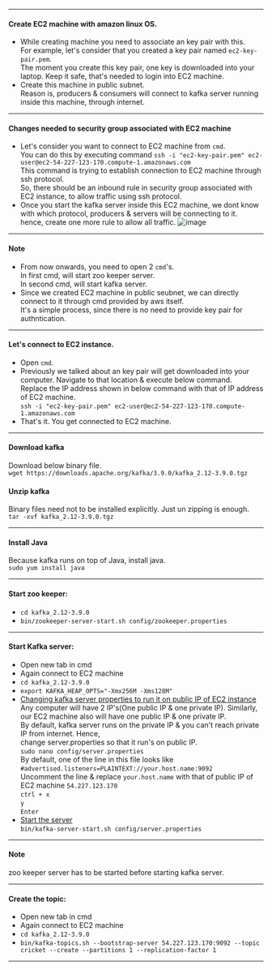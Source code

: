 --------------------------------------------------------------------------------------------------------------------------------
#### Create EC2 machine with amazon linux OS.
- While creating machine you need to associate an key pair with this.</br>
  For example, let's consider that you created a key pair named `ec2-key-pair.pem`.</br>
  The moment you create this key pair, one key is downloaded into your laptop. Keep it safe, that's needed to login into EC2 machine.
- Create this machine in public subnet.</br>
  Reason is, producers & consumers will connect to kafka server running inside this machine, through internet.
--------------------------------------------------------------------------------------------------------------------------------
#### Changes needed to security group associated with EC2 machine
- Let's consider you want to connect to EC2 machine from `cmd`.</br>
  You can do this by executing command `ssh -i "ec2-key-pair.pem" ec2-user@ec2-54-227-123-170.compute-1.amazonaws.com`</br>
  This command is trying to establish connection to EC2 machine through ssh protocol.</br>
  So, there should be an inbound rule in security group associated with EC2 instance, to allow traffic using ssh protocol.
- Once you start the kafka server inside this EC2 machine, we dont know with which protocol, producers & servers will be connecting to it.</br>
  hence, create one more rule to allow all traffic.
  ![image](https://github.com/user-attachments/assets/0eab5a56-be57-46b6-9335-7c24898d0d06)

--------------------------------------------------------------------------------------------------------------------------------
#### Note
- From now onwards, you need to open 2 `cmd`'s.</br>
  In first cmd, will start zoo keeper server.</br>
  In second cmd, will start kafka server.</br>
- Since we created EC2 machine in public seubnet, we can directly connect to it through cmd provided by aws itself.</br>
  It's a simple process, since there is no need to provide key pair for authntication.

--------------------------------------------------------------------------------------------------------------------------------
#### Let's connect to EC2 instance.
- Open `cmd`.
- Previously we talked about an key pair will get downloaded into your computer. Navigate to that location & execute below command.</br>
  Replace the IP address shown in below command with that of IP address of EC2 machine.</br>
  `ssh -i "ec2-key-pair.pem" ec2-user@ec2-54-227-123-170.compute-1.amazonaws.com`</br>
- That's it. You get connected to EC2 machine.
--------------------------------------------------------------------------------------------------------------------------------
#### Download kafka
Download below binary file.</br>
`wget https://downloads.apache.org/kafka/3.9.0/kafka_2.12-3.9.0.tgz`

#### Unzip kafka
Binary files need not to be installed explicitly. Just un zipping is enough.</br>
`tar -xvf kafka_2.12-3.9.0.tgz`

--------------------------------------------------------------------------------------------------------------------------------
#### Install Java
Because kafka runs on top of Java, install java.</br>
`sudo yum install java`

--------------------------------------------------------------------------------------------------------------------------------
#### Start zoo keeper:
- `cd kafka_2.12-3.9.0`
- `bin/zookeeper-server-start.sh config/zookeeper.properties`

--------------------------------------------------------------------------------------------------------------------------------
#### Start Kafka server:
- Open new tab in cmd
- Again connect to EC2 machine
- `cd kafka_2.12-3.9.0`
- `export KAFKA_HEAP_OPTS="-Xmx256M -Xms128M"`
- <ins>Changing kafka server properties to run it on public IP of EC2 instance</ins></br>
  Any computer will have 2 IP's(One public IP & one private IP). Similarly, our EC2 machine also will have one public IP & one private IP.</br>
  By default, kafka server runs on the private IP & you can't reach private IP from internet. Hence,</br>
  change server.properties so that it run's on public IP.</br>
  `sudo nano config/server.properties`</br>
  By default, one of the line in this file looks like `#advertised.listeners=PLAINTEXT://your.host.name:9092`</br>
  Uncomment the line & replace `your.host.name` with that of public IP of EC2 machine `54.227.123.170`</br>
  `ctrl + x`</br>
  `y`</br>
  `Enter`
- <ins>Start the server</ins></br>
  `bin/kafka-server-start.sh config/server.properties`

--------------------------------------------------------------------------------------------------------------------------------
#### Note
zoo keeper server has to be started before starting kafka server.

--------------------------------------------------------------------------------------------------------------------------------
#### Create the topic:
- Open new tab in cmd
- Again connect to EC2 machine
- `cd kafka_2.12-3.9.0`
- `bin/kafka-topics.sh --bootstrap-server 54.227.123.170:9092 --topic cricket --create --partitions 1 --replication-factor 1`

--------------------------------------------------------------------------------------------------------------------------------
